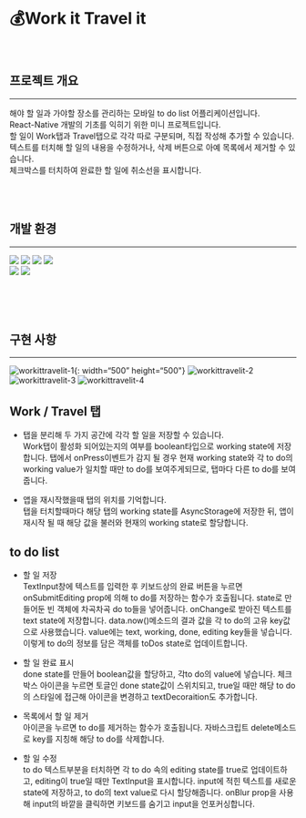 
# 💰Work it Travel it
<br>

## 프로젝트 개요
---

해야 할 일과 가야할 장소를 관리하는 모바일 to do list 어플리케이션입니다.<br> React-Native 개발의 기초를 익히기 위한 미니 프로젝트입니다.<br>
할 일이 Work탭과 Travel탭으로 각각 따로 구분되며, 직접 작성해 추가할 수 있습니다.<br>
텍스트를 터치해 할 일의 내용을 수정하거나, 삭제 버튼으로 아예 목록에서 제거할 수 있습니다.<br>
체크박스를 터치하여 완료한 할 일에 취소선을 표시합니다.

<br><br>

## 개발 환경
---
<img src="https://img.shields.io/badge/JavaScript-F7DF1E?style=flat-square&logo=Javascript&logoColor=white"/></a>
<img src="https://img.shields.io/badge/ReactNative-61DAFB?style=flat-square&logo=React&logoColor=white"/></a>
<img src="https://img.shields.io/badge/StyleSheet-CC6699?style=flat-square&logo=React&logoColor=white"/></a>
<img src="https://img.shields.io/badge/Expo-000020?style=flat-square&logo=Expo&logoColor=white"/></a><br>
<img src="https://img.shields.io/badge/Github-181717?style=flat-square&logo=Github&logoColor=white"/></a>
<img src="https://img.shields.io/badge/Git-F05032?style=flat-square&logo=Git&logoColor=white"/></a><br><br>


<br><br>


## 구현 사항
---

![workittravelit-1](https://user-images.githubusercontent.com/85019895/153166420-927d0cef-d263-450c-9738-c9704b5a44d8.png){: width=“500” height=“500"}
![workittravelit-2](https://user-images.githubusercontent.com/85019895/153166441-124c693c-af28-4f4e-bc66-2d4adeb9afb2.png)
![workittravelit-3](https://user-images.githubusercontent.com/85019895/153166450-f62e873d-4d6e-461e-acc4-b1054fff6d4c.png)
![workittravelit-4](https://user-images.githubusercontent.com/85019895/153166453-d65d1779-de3a-4140-be13-f72c2c235a7e.png)


## Work / Travel 탭
- 탭을 분리해 두 가지 공간에 각각 할 일을 저장할 수 있습니다. <br>
Work탭이 활성화 되어있는지의 여부를 boolean타입으로 working state에 저장합니다. 탭에서 onPress이벤트가 감지 될 경우 현재 working state와 각 to do의 working value가 일치할 때만 to do를 보여주게되므로, 탭마다 다른 to do를 보여줍니다. <br>

- 앱을 재시작했을때 탭의 위치를 기억합니다.<br>
탭을 터치할때마다 해당 탭의 working state를 AsyncStorage에 저장한 뒤, 앱이 재시작 될 때 해당 값을 불러와 현재의 working state로 할당합니다. 

## to do list
- 할 일 저장<br>
TextInput창에 텍스트를 입력한 후 키보드상의 완료 버튼을 누르면 onSubmitEditing prop에 의해 to do를 저장하는 함수가 호출됩니다. state로 만들어둔 빈 객체에 차곡차곡 do to들을 넣어줍니다. onChange로 받아진 텍스트를 text state에 저장합니다.  data.now()메소드의 결과 값을 각 to do의 고유 key값으로 사용했습니다. value에는 text, working, done, editing key들을 넣습니다. 이렇게 to do의 정보를 담은 객체를 toDos state로 업데이트합니다.

- 할 일 완료 표시<br>
done state를 만들어 boolean값을 할당하고, 각to do의 value에 넣습니다. 체크박스 아이콘을 누르면 토글인 done state값이 스위치되고, true일 때만 해당 to do의 스타일에 접근해 아이콘을 변경하고 textDecoraition도 추가합니다.

- 목록에서 할 일 제거<br>
아이콘을 누르면 to do를 제거하는 함수가 호출됩니다. 자바스크립트 delete메소드로 key를 지칭해 해당 to do를 삭제합니다.

- 할 일 수정<br>
to do 텍스트부분을 터치하면 각 to do 속의 editing state를 true로 업데이트하고, editing이 true일 때만 TextInput을 표시합니다. input에 적힌 텍스트를 새로운 state에 저장하고, to do의 text value로 다시 할당해줍니다. onBlur prop을 사용해 input의 바깥을 클릭하면 키보드를 숨기고 input을 언포커싱합니다.


<br><br>


